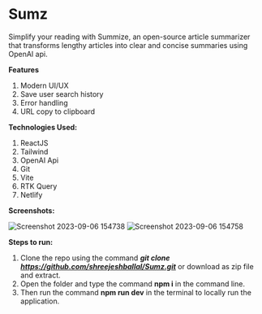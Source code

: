 # Sumz
Simplify your reading with Summize, an open-source article summarizer that transforms lengthy articles into clear and concise summaries using OpenAI api.

**Features**
  1) Modern UI/UX
  2) Save user search history
  3) Error handling
  4) URL copy to clipboard

**Technologies Used:**
  1) ReactJS
  2) Tailwind
  3) OpenAI Api
  4) Git
  5) Vite
  6) RTK Query
  7) Netlify

**Screenshots:** 

![Screenshot 2023-09-06 154738](https://github.com/shreejeshballal/Sumz/assets/77494639/22034469-b202-4b3a-9e5e-1cd392e17c47)
![Screenshot 2023-09-06 154758](https://github.com/shreejeshballal/Sumz/assets/77494639/9df6b165-0b84-4345-ab8f-03ad58caae96)

**Steps to run:**
  1) Clone the repo using the command ***git clone https://github.com/shreejeshballal/Sumz.git*** or download as zip file and extract.
  2) Open the folder and type the command **npm i** in the command line.
  3) Then run the command **npm run dev** in the terminal to locally run the application.
